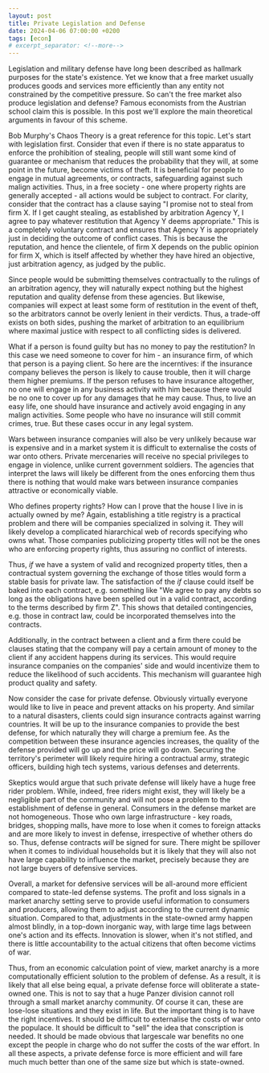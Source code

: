 ```yaml
---
layout: post
title: Private Legislation and Defense
date: 2024-04-06 07:00:00 +0200
tags: [econ]
# excerpt_separator: <!--more-->
---
```


Legislation and military defense have long been described as hallmark purposes for the state's existence. Yet we know that a free market usually produces goods and services more efficiently than any entity not constrained by the competitive pressure. So can't the free market also produce legislation and defense? Famous economists from the Austrian school claim this is possible. In this post we'll explore the main theoretical arguments in favour of this scheme.

Bob Murphy's Chaos Theory is a great reference for this topic. Let's start with legislation first. Consider that even if there is no state apparatus to enforce the prohibition of stealing, people will still want some kind of guarantee or mechanism that reduces the probability that they will, at some point in the future, become victims of theft. It is beneficial for people to engage in mutual agreements, or contracts, safeguarding against such malign activities. Thus, in a free society - one where property rights are generally accepted - all actions would be subject to contract. For clarity, consider that the contract has a clause saying "I promise not to steal from firm X. If I get caught stealing, as established by arbitration Agency Y, I agree to pay whatever restitution that Agency Y deems appropriate." This is a completely voluntary contract and ensures that Agency Y is appropriately just in deciding the outcome of conflict cases. This is because the reputation, and hence the clientele, of firm X depends on the public opinion for firm X, which is itself affected by whether they have hired an objective, just arbitration agency, as judged by the public.

Since people would be submitting themselves contractually to the rulings of an arbitration agency, they will naturally expect nothing but the highest reputation and quality defense from these agencies. But likewise, companies will expect at least some form of restitution in the event of theft, so the arbitrators cannot be overly lenient in their verdicts. Thus, a trade-off exists on both sides, pushing the market of arbitration to an equilibrium where maximal justice with respect to all conflicting sides is delivered.

What if a person is found guilty but has no money to pay the restitution? In this case we need someone to cover for him - an insurance firm, of which that person is a paying client. So here are the incerntives: if the insurance company believes the person is likely to cause trouble, then it will charge them higher premiums. If the person refuses to have insurance altogether, no one will engage in any business activity with him because there would be no one to cover up for any damages that he may cause. Thus, to live an easy life, one should have insurance and actively avoid engaging in any malign activities. Some people who have no insurance will still commit crimes, true. But these cases occur in any legal system.

Wars between insurance companies will also be very unlikely because war is expensive and in a market system it is difficult to externalise the costs of war onto others. Private mercenaries will receive no special privileges to engage in violence, unlike current government soldiers. The agencies that interpret the laws will likely be different from the ones enforcing them thus there is nothing that would make wars between insurance companies attractive or economically viable.

Who defines property rights? How can I prove that the house I live in is actually owned by me? Again, establishing a title registry is a practical problem and there will be companies specialized in solving it. They will likely develop a complicated hiararchical web of records specifying who owns what. Those companies publicizing property titles will not be the ones who are enforcing property rights, thus assuring no conflict of interests.

Thus, *if* we have a system of valid and recognized property titles, then a contractual system governing the exchange of those titles would form a stable basis for private law. The satisfaction of the *if* clause could itself be baked into each contract, e.g. something like "We agree to pay any debts so long as the obligations have been spelled out in a valid contract, according to the terms described by firm Z". This shows that detailed contingencies, e.g. those in contract law, could be incorporated themselves into the contracts.

Additionally, in the contract between a client and a firm there could be clauses stating that the company will pay a certain amount of money to the client if any accident happens during its services. This would require insurance companies on the companies' side and would incentivize them to reduce the likelihood of such accidents. This mechanism will guarantee high product quality and safety. 

Now consider the case for private defense. Obviously virtually everyone would like to live in peace and prevent attacks on his property. And similar to a natural disasters, clients could sign insurance contracts against warring countries. It will be up to the insurance companies to provide the best defense, for which naturally they will charge a premium fee. As the competition between these insurance agencies increases, the quality of the defense provided will go up and the price will go down. Securing the territory's perimeter will likely require hiring a contractual army, strategic officers, building high tech systems, various defenses and deterrents.

Skeptics would argue that such private defense will likely have a huge free rider problem. While, indeed, free riders might exist, they will likely be a negligible part of the community and will not pose a problem to the establishment of defense in general. Consumers in the defense market are not homogeneous. Those who own large infrastructure - key roads, bridges, shopping malls, have more to lose when it comes to foreign attacks and are more likely to invest in defense, irrespective of whether others do so. Thus, defense contracts *will* be signed for sure. There might be spillover when it comes to individual households but it is likely that they will also not have large capability to influence the market, precisely because they are not large buyers of defensive services.

Overall, a market for defensive services will be all-around more efficient compared to state-led defense systems. The profit and loss signals in a market anarchy setting serve to provide useful information to consumers and producers, allowing them to adjust according to the current dynamic situation. Compared to that, adjustments in the state-owned army happen almost blindly, in a top-down inorganic way, with large time lags between one's action and its effects. Innovation is slower, when it's not stifled, and there is little accountability to the actual citizens that often become victims of war.

Thus, from an economic calculation point of view, market anarchy is a more computationally efficient solution to the problem of defense. As a result, it is likely that all else being equal, a private defense force will obliterate a state-owned one. This is not to say that a huge Panzer division cannot roll through a small market anarchy community. Of course it can, these are lose-lose situations and they exist in life. But the important thing is to have the right incentives. It should be difficult to externalise the costs of war onto the populace. It should be difficult to "sell" the idea that conscription is needed. It should be made obvious that largescale war benefits no one except the people in charge who do not suffer the costs of the war effort. In all these aspects, a private defense force is more efficient and will fare much much better than one of the same size but which is state-owned.